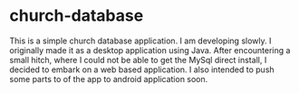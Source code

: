 # church-database
This is a simple church database application. I am developing slowly. I originally made it as a desktop application using Java. After encountering a small hitch, where I could not be able to get the MySql direct install, I decided to embark on a web based application.
I also intended to push some parts to of the app to android application soon.
